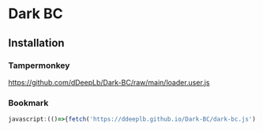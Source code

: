 # Dark BC
## Installation
### Tampermonkey
https://github.com/dDeepLb/Dark-BC/raw/main/loader.user.js
### Bookmark
``` javascript
javascript:(()=>{fetch('https://ddeeplb.github.io/Dark-BC/dark-bc.js').then(r=>r.text()).then(r=>eval(r));})();
```
